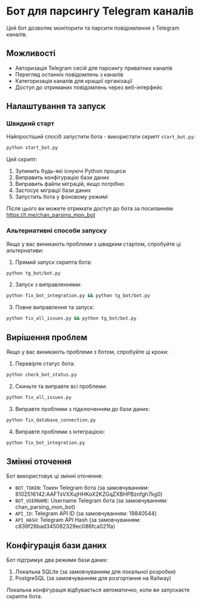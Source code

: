 # Бот для парсингу Telegram каналів

Цей бот дозволяє моніторити та парсити повідомлення з Telegram каналів.

## Можливості

- Авторизація Telegram сесій для парсингу приватних каналів
- Перегляд останніх повідомлень з каналів
- Категоризація каналів для кращої організації
- Доступ до отриманих повідомлень через веб-інтерфейс

## Налаштування та запуск

### Швидкий старт

Найпростіший спосіб запустити бота - використати скрипт `start_bot.py`:

```bash
python start_bot.py
```

Цей скрипт:
1. Зупинить будь-які існуючі Python процеси
2. Виправить конфігурацію бази даних
3. Виправить файли міграцій, якщо потрібно
4. Застосує міграції бази даних
5. Запустить бота у фоновому режимі

Після цього ви можете отримати доступ до бота за посиланням https://t.me/chan_parsing_mon_bot

### Альтернативні способи запуску

Якщо у вас виникають проблеми з швидким стартом, спробуйте ці альтернативи:

1. Прямий запуск скрипта бота:
```bash
python tg_bot/bot.py
```

2. Запуск з виправленнями:
```bash
python fix_bot_integration.py && python tg_bot/bot.py
```

3. Повне виправлення та запуск:
```bash
python fix_all_issues.py && python tg_bot/bot.py
```

## Вирішення проблем

Якщо у вас виникають проблеми з ботом, спробуйте ці кроки:

1. Перевірте статус бота:
```bash
python check_bot_status.py
```

2. Скиньте та виправте всі проблеми:
```bash
python fix_all_issues.py
```

3. Виправте проблеми з підключенням до бази даних:
```bash
python fix_database_connection.py
```

4. Виправте проблеми з інтеграцією:
```bash
python fix_bot_integration.py
```

## Змінні оточення

Бот використовує ці змінні оточення:

- `BOT_TOKEN`: Токен Telegram бота (за замовчуванням: 8102516142:AAFTsVXXujHHKoX2KZGqZXBHPBznfgh7kg0)
- `BOT_USERNAME`: Username Telegram бота (за замовчуванням: chan_parsing_mon_bot)
- `API_ID`: Telegram API ID (за замовчуванням: 19840544)
- `API_HASH`: Telegram API Hash (за замовчуванням: c839f28bad345082329ec086fca021fa)

## Конфігурація бази даних

Бот підтримує два режими бази даних:

1. Локальна SQLite (за замовчуванням для локальної розробки)
2. PostgreSQL (за замовчуванням для розгортання на Railway)

Локальна конфігурація відбувається автоматично, коли ви запускаєте скрипти бота. 